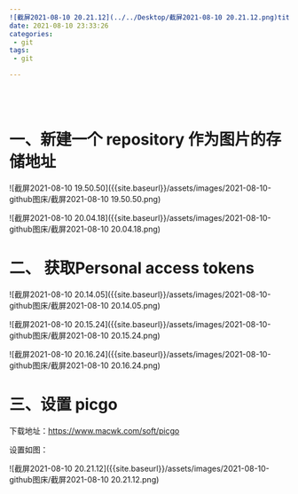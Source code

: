```yaml
---
![截屏2021-08-10 20.21.12](../../Desktop/截屏2021-08-10 20.21.12.png)title: github图床
date: 2021-08-10 23:33:26
categories:
 - git
tags:
 - git

---
```


<br>
<br>

# 一、新建一个 repository 作为图片的存储地址





![截屏2021-08-10 19.50.50]({{site.baseurl}}/assets/images/2021-08-10-github图床/截屏2021-08-10 19.50.50.png)



![截屏2021-08-10 20.04.18]({{site.baseurl}}/assets/images/2021-08-10-github图床/截屏2021-08-10 20.04.18.png)



# 二、 获取Personal access tokens



![截屏2021-08-10 20.14.05]({{site.baseurl}}/assets/images/2021-08-10-github图床/截屏2021-08-10 20.14.05.png)



![截屏2021-08-10 20.15.24]({{site.baseurl}}/assets/images/2021-08-10-github图床/截屏2021-08-10 20.15.24.png)



![截屏2021-08-10 20.16.24]({{site.baseurl}}/assets/images/2021-08-10-github图床/截屏2021-08-10 20.16.24.png)

# 三、设置 picgo



下载地址：https://www.macwk.com/soft/picgo



设置如图：

![截屏2021-08-10 20.21.12]({{site.baseurl}}/assets/images/2021-08-10-github图床/截屏2021-08-10 20.21.12.png)

